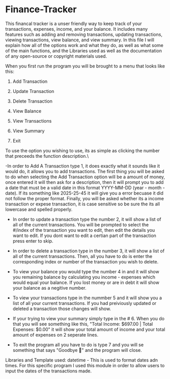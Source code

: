 # Finance-Tracker
This financal tracker is a unser friendly way to keep track of your transactions, expenses, income, and your balance. It includes many features such as adding and removing transactions, updating transactions, viewing transactions, view balance, and view summary. In this file I will explain how all of the options work and what they do, as well as what some of the main functions, and the Libraries used as well as the documentation of any open-source or copyright materials used.


When you first run the program you will be brought to a menu that looks like this:

1. Add Transaction

2. Update Transaction

3. Delete Transaction

4. View Balance

5. View Transactions

6. View Summary

7. Exit

To use the option you wishing to use, its as simple as clicking the number that preceeds the function description.\

-In order to Add A Transaction type 1, it does exactly what it sounds like it would do, it allows you to add transactions. The first thing you will be asked to do when selecting the Add Transaction option will be a amount of money, once entered it will then ask for a description, then it will prompt you to add a date that must be a valid date in this format YYYY-MM-DD (year - month - date). If its something like 2025-25-45 it will give you a error becuase it did not follow the proper format. Finally, you will be asked whether its a income transaction or expese transaction, it is case sensitive so be sure the its all lowercase and spelled properly.

- In order to update a transaction type the number 2, it will show a list of all of the current transactions. You will be prompted to select the #/index of the transaction you want to edit, then edit the details you want to edit. If you dont want to edit a certian part of the transaction press enter to skip.

-  In order to delete a transaction type in the number 3, it will show a list of all of the current transactions. Then, all you have to do is enter the corresponding index or number of the transaction you wish to delete.

-  To view your balance you would type the number 4 in and it will show you remaining balance by calculating you income - expenses which would equal your balance. If you lost money or are in debt it will show your balance as a negitive number.

-  To view your transactions type in the nummber 5 and it will show you a list of all your current transactions. If you had preiviously updated or deleted a transaction those changes will show.

-  If your trying to view your summary simply type in the # 6. When you do that you will see something like this, "Total Income: $697.00 | Total Expenses: $0.00" it will show your total amount of income and your total amount of expenses on 2 seperate lines.

-  To exit the program all you have to do is type 7 and you will se something that says "Goodbye 👋" and the program will close.

  Libraries and Template used:
datetime - This is used to format dates adn times. For this specific program I used this module in order to allow users to input the dates of the transactions made.
   
